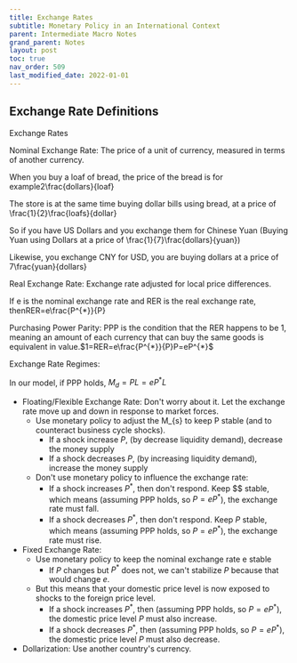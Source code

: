 ```yaml
---
title: Exchange Rates
subtitle: Monetary Policy in an International Context
parent: Intermediate Macro Notes
grand_parent: Notes
layout: post
toc: true
nav_order: 509
last_modified_date: 2022-01-01
---
```



## Exchange Rate Definitions

Exchange Rates

Nominal Exchange Rate: The price of a unit of currency, measured in terms of another currency.

When you buy a loaf of bread, the price of the bread is for example2\frac{dollars}{loaf}

The store is at the same time buying dollar bills using bread, at a price of \frac{1}{2}\frac{loafs}{dollar}

So if you have US Dollars and you exchange them for Chinese Yuan (Buying Yuan using Dollars at a price of \frac{1}{7}\frac{dollars}{yuan})

Likewise, you exchange CNY for USD, you are buying dollars at a price of 7\frac{yuan}{dollars}

Real Exchange Rate: Exchange rate adjusted for local price differences.

If e is the nominal exchange rate and RER is the real exchange rate, thenRER=e\frac{P^{*}}{P}

<!--Example - Big Mac Index: -->

Purchasing Power Parity: PPP is the condition that the RER happens to be 1, meaning an amount of each currency that can buy the same goods is equivalent in value.$1=RER=e\frac{P^{*}}{P}P=eP^{*}$

Exchange Rate Regimes:

In our model, if PPP holds, $M_{d}=PL=eP^{*}L$

- Floating/Flexible Exchange Rate: Don't worry about it. Let the exchange rate move up and down in response to market forces.
    - Use monetary policy to adjust the M_{s} to keep P stable (and to counteract business cycle shocks).
        - If a shock increase $P$, (by decrease liquidity demand), decrease the money supply
        - If a shock decreases $P$, (by increasing liquidity demand), increase the money supply
    - Don't use monetary policy to influence the exchange rate:
        - If a shock increases $P^{*}$, then don't respond. Keep $$ stable, which means (assuming PPP holds, so $P=eP^{*}$), the exchange rate must fall.
        - If a shock decreases $P^{*}$, then don't respond. Keep $P$ stable, which means (assuming PPP holds, so $P=eP^{*}$), the exchange rate must rise.
- Fixed Exchange Rate: 
    - Use monetary policy to keep the nominal exchange rate e stable
        - If $P$ changes but $P^{*}$ does not, we can't stabilize $P$ because that would change $e$.
    - But this means that your domestic price level is now exposed to shocks to the foreign price level.
        - If a shock increases $P^{*}$, then (assuming PPP holds, so $P=eP^{*}$), the domestic price level $P$ must also increase.
        - If a shock decreases $P^{*}$, then (assuming PPP holds, so $P=eP^{*}$), the domestic price level $P$ must also decrease.
- Dollarization: Use another country's currency.